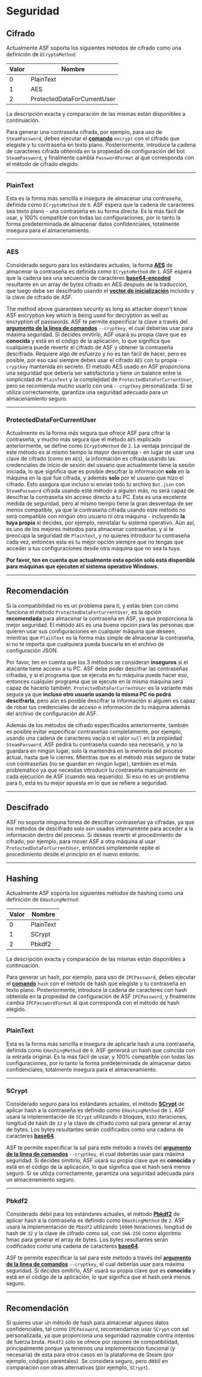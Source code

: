 # Seguridad

## Cifrado

Actualmente ASF soporta los siguientes métodos de cifrado como una definición de `ECryptoMethod`:

| Valor | Nombre                      |
| ----- | --------------------------- |
| 0     | PlainText                   |
| 1     | AES                         |
| 2     | ProtectedDataForCurrentUser |

La descripción exacta y comparación de las mismas están disponibles a continuación.

Para generar una contraseña cifrada, por ejemplo, para uso de `SteamPassword`, debes ejecutar el **[comando](https://github.com/JustArchiNET/ArchiSteamFarm/wiki/Commands-es-es)** `encrypt` con el cifrado que elegiste y tu contraseña en texto plano. Posteriormente, introduce la cadena de caracteres cifrada obtenida en la propiedad de configuración del bot `SteamPassword`, y finalmente cambia `PasswordFormat` al que corresponda con el método de cifrado elegido.

---

### PlainText

Esta es la forma más sencilla e insegura de almacenar una contraseña, definida como `ECryptoMethod` de `0`. ASF espera que la cadena de caracteres sea texto plano - una contraseña en su forma directa. Es la más fácil de usar, y 100% compatible con todas las configuraciones, por lo tanto la forma predeterminada de almacenar datos confidenciales, totalmente insegura para el almacenamiento.

---

### AES

Considerado seguro para los estándares actuales, la forma **[AES](https://es.wikipedia.org/wiki/Advanced_Encryption_Standard)** de almacenar la contraseña es definida como `ECryptoMethod` de `1`. ASF espera que la cadena sea una secuencia de caracteres **[base64-encoded](https://es.wikipedia.org/wiki/Base64)** resultante en un array de bytes cifrado en AES después de la traducción, que luego debe ser descifrado usando el **[vector de inicialización](https://es.wikipedia.org/wiki/Vector_de_inicializaci%C3%B3n)** incluido y la clave de cifrado de ASF.

The method above guarantees security as long as attacker doesn't know ASF encryption key which is being used for decryption as well as encryption of passwords. ASF te permite especificar la clave a través del **[argumento de la línea de comandos](https://github.com/JustArchiNET/ArchiSteamFarm/wiki/Command-Line-Arguments-es-es)** `--cryptkey`, el cual deberías usar para máxima seguridad. Si decides omitirlo, ASF usará su propia clave que es **conocida** y está en el código de la aplicación, lo que significa que cualquiera puede revertir el cifrado de ASF y obtener la contraseña descifrada. Requiere algo de esfuerzo y no es tan fácil de hacer, pero es posible, por eso casi siempre debes usar el cifrado `AES` con tu propia `--cryptkey` mantenida en secreto. El método AES usado en ASF proporciona una seguridad que debería ser satisfactoria y tiene un balance entre la simplicidad de `PlainText` y la complejidad de `ProtectedDataForCurrentUser`, pero se recomienda mucho usarlo con una `--cryptkey` personalizada. Si se utiliza correctamente, garantiza una seguridad adecuada para un almacenamiento seguro.

---

### ProtectedDataForCurrentUser

Actualmente es la forma más segura que ofrece ASF para cifrar la contraseña, y mucho más segura que el método `AES` explicado anteriormente, se define como `ECryptoMethod` de `2`. La ventaja principal de este método es al mismo tiempo la mayor desventaja - en lugar de usar una clave de cifrado (como en `AES`), la información es cifrada usando las credenciales de inicio de sesión del usuario que actualmente tiene la sesión iniciada, lo que significa que es posible descifrar la información **solo** en la máquina en la que fue cifrada, y además **solo** por el usuario que hizo el cifrado. Esto asegura que incluso si envías todo tu archivo `Bot.json` con `SteamPassword` cifrada usando este método a alguien más, no será capaz de descifrar la contraseña sin acceso directo a tu PC. Esta es una excelente medida de seguridad, pero al mismo tiempo tiene la gran desventaja de ser menos compatible, ya que la contraseña cifrada usando este método no será compatible con ningún otro usuario ni otra máquina - incluyendo **la tuya propia** si decides, por ejemplo, reinstalar tu sistema operativo. Aún así, es uno de los mejores métodos para almacenar contraseñas, y si te preocupa la seguridad de `PlainText`, y no quieres introducir tu contraseña cada vez, entonces esta es tu mejor opción siempre que no tengas que acceder a tus configuraciones desde otra máquina que no sea la tuya.

**Por favor, ten en cuenta que actualmente esta opción solo está disponible para máquinas que ejecuten el sistema operativo Windows.**

---

## Recomendación

Si la compatibilidad no es un problema para ti, y estás bien con cómo funciona el método `ProtectedDataForCurrentUser`, es la opción **recomendada** para almacenar la contraseña en ASF, ya que proporciona la mejor seguridad. El método `AES` es una buena opción para las personas que quieren usar sus configuraciones en cualquier máquina que deseen, mientras que `PlainText` es la forma más simple de almacenar la contraseña, si no te importa que cualquiera pueda buscarla en el archivo de configuración JSON.

Por favor, ten en cuenta que los 3 métodos se consideran **inseguros** si el atacante tiene acceso a tu PC. ASF debe poder descifrar las contraseñas cifradas, y si el programa que se ejecuta en tu máquina puede hacer eso, entonces cualquier programa que se ejecute en la misma máquina será capaz de hacerlo también. `ProtectedDataForCurrentUser` es la variante más segura ya que **incluso otro usuario usando la misma PC no podrá descifrarla**, pero aún es posible descifrar la información si alguien es capaz de robar tus credenciales de acceso e información de tu máquina además del archivo de configuración de ASF.

Además de los métodos de cifrado especificados anteriormente, también es posible evitar especificar contraseñas completamente, por ejemplo, usando una cadena de caracteres vacía o el valor `null` en la propiedad `SteamPassword`. ASF pedirá tu contraseña cuando sea necesario, y no la guardará en ningún lugar, solo la mantendrá en la memoria del proceso actual, hasta que lo cierres. Mientras que es el método más seguro de tratar con contraseñas (no se guardan en ningún lugar), también es el más problemático ya que necesitas introducir tu contraseña manualmente en cada ejecución de ASF (cuando sea requerido). Si eso no es un problema para ti, esta es tu mejor apuesta en lo que se refiere a seguridad.

---

## Descifrado

ASF no soporta ninguna forma de descifrar contraseñas ya cifradas, ya que los métodos de descifrado solo son usados internamente para acceder a la información dentro del proceso. Si deseas revertir el procedimiento de cifrado, por ejemplo, para mover ASF a otra máquina al usar `ProtectedDataForCurrentUser`, entonces simplemente repite el procedimiento desde el principio en el nuevo entorno.

---

## Hashing

Actualmente ASF soporta los siguientes métodos de hashing como una definición de `EHashingMethod`:

| Valor | Nombre    |
| ----- | --------- |
| 0     | PlainText |
| 1     | SCrypt    |
| 2     | Pbkdf2    |

La descripción exacta y comparación de las mismas están disponibles a continuación.

Para generar un hash, por ejemplo, para uso de `IPCPassword`, debes ejecutar el **[comando](https://github.com/JustArchiNET/ArchiSteamFarm/wiki/Commands-es-es)** `hash` con el método de hash que elegiste y tu contraseña en texto plano. Posteriormente, introduce la cadena de caracteres con hash obtenida en la propiedad de configuración de ASF `IPCPassword`, y finalmente cambia `IPCPasswordFormat` al que corresponda con el método de hash elegido.

---

### PlainText

Esta es la forma más sencilla e insegura de aplicarle hash a una contraseña, definida como `EHashingMethod` de `0`. ASF generará un hash que coincida con la entrada original. Es la más fácil de usar, y 100% compatible con todas las configuraciones, por lo tanto la forma predeterminada de almacenar datos confidenciales, totalmente insegura para el almacenamiento.

---

### SCrypt

Considerado seguro para los estándares actuales, el método **[SCrypt](https://en.wikipedia.org/wiki/Scrypt)** de aplicar hash a la contraseña es definido como `EHashingMethod` de `1`. ASF usará la implementación de `SCrypt` utilizando `8` bloques, `8192` iteraciones, longitud de hash de `32` y la clave de cifrado como sal para generar el array de bytes. Los bytes resultantes serán codificados como una cadena de caracteres **[base64](https://es.wikipedia.org/wiki/Base64)**.

ASF te permite especificar la sal para este método a través del **[argumento de la línea de comandos](https://github.com/JustArchiNET/ArchiSteamFarm/wiki/Command-Line-Arguments-es-es)** `--cryptkey`, el cual deberías usar para máxima seguridad. Si decides omitirlo, ASF usará su propia clave que es **conocida** y está en el código de la aplicación, lo que significa que el hash será menos seguro. Si se utiliza correctamente, garantiza una seguridad adecuada para un almacenamiento seguro.

---

### Pbkdf2

Considerado débil para los estándares actuales, el método **[Pbkdf2](https://en.wikipedia.org/wiki/PBKDF2)** de aplicar hash a la contraseña es definido como `EHashingMethod` de `2`. ASF usará la implementación de `Pbkdf2` utilizando `10000` iteraciones, longitud de hash de `32` y la clave de cifrado como sal, con `SHA-256` como algoritmo hmac para generar el array de bytes. Los bytes resultantes serán codificados como una cadena de caracteres **[base64](https://es.wikipedia.org/wiki/Base64)**.

ASF te permite especificar la sal para este método a través del **[argumento de la línea de comandos](https://github.com/JustArchiNET/ArchiSteamFarm/wiki/Command-Line-Arguments-es-es)** `--cryptkey`, el cual deberías usar para máxima seguridad. Si decides omitirlo, ASF usará su propia clave que es **conocida** y está en el código de la aplicación, lo que significa que el hash será menos seguro.

---

## Recomendación

Si quieres usar un método de hash para almacenar algunos datos confidenciales, tal como `IPCPassword`, recomendamos usar `SCrypt` con sal personalizada, ya que proporciona una seguridad razonable contra intentos de fuerza bruta. `Pbkdf2` solo se ofrece por razones de compatibilidad, principalmente porque ya tenemos una implementación funcional (y necesaria) de esta para otros casos en la plataforma de Steam (por ejemplo, códigos parentales). Se considera seguro, pero débil en comparación con otras alternativas (por ejemplo, `SCrypt`).